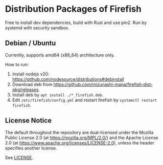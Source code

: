 # Distribution Packages of Firefish

Free to install dev dependencies, build with Rust and use pm2. Run by systemd with security sandbox.

## Debian / Ubuntu

Currently, supports amd64 (x86_64) architecture only.

How to run:

1. Install nodejs v20: https://github.com/nodesource/distributions#debinstall
2. Download deb from https://github.com/mizunashi-mana/firefish-dist-pkg/releases.
3. Install deb by `apt install ./*_firefish.deb`.
4. Edit `/etc/firefish/config.yml` and restart firefish by `systemctl restart firefish`.

## License Notice

The default throughout the repository are dual-licensed under the Mozilla Public License 2.0 (at https://mozilla.org/MPL/2.0/) and the Apache License 2.0 (at https://www.apache.org/licenses/LICENSE-2.0), unless the header specifies another license.

See [LICENSE](./LICENSE).
